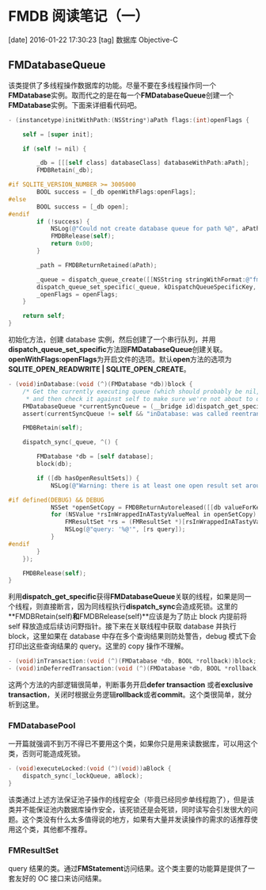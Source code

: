 # FMDB 阅读笔记（一）

[date] 2016-01-22 17:30:23
[tag] 数据库 Objective-C

## FMDatabaseQueue

该类提供了多线程操作数据库的功能。尽量不要在多线程操作同一个**FMDatabase**实例。取而代之的是在每一个**FMDatabaseQueue**创建一个**FMDatabase**实例。下面来详细看代码吧。

```objectivec
- (instancetype)initWithPath:(NSString*)aPath flags:(int)openFlags {

    self = [super init];

    if (self != nil) {

        _db = [[[self class] databaseClass] databaseWithPath:aPath];
        FMDBRetain(_db);

#if SQLITE_VERSION_NUMBER >= 3005000
        BOOL success = [_db openWithFlags:openFlags];
#else
        BOOL success = [_db open];
#endif
        if (!success) {
            NSLog(@"Could not create database queue for path %@", aPath);
            FMDBRelease(self);
            return 0x00;
        }

        _path = FMDBReturnRetained(aPath);

        _queue = dispatch_queue_create([[NSString stringWithFormat:@"fmdb.%@", self] UTF8String], NULL);
        dispatch_queue_set_specific(_queue, kDispatchQueueSpecificKey, (__bridge void *)self, NULL);
        _openFlags = openFlags;
    }

    return self;
}
```

初始化方法，创建 database 实例，然后创建了一个串行队列，并用**dispatch_queue_set_specific**方法跟**FMDatabaseQueue**创建关联。**openWithFlags:openFlags**为开启文件的选项。默认**open**方法的选项为**SQLITE_OPEN_READWRITE | SQLITE_OPEN_CREATE**。

```objectivec
- (void)inDatabase:(void (^)(FMDatabase *db))block {
    /* Get the currently executing queue (which should probably be nil, but in theory could be another DB queue
     * and then check it against self to make sure we're not about to deadlock. */
    FMDatabaseQueue *currentSyncQueue = (__bridge id)dispatch_get_specific(kDispatchQueueSpecificKey);
    assert(currentSyncQueue != self && "inDatabase: was called reentrantly on the same queue, which would lead to a deadlock");

    FMDBRetain(self);

    dispatch_sync(_queue, ^() {

        FMDatabase *db = [self database];
        block(db);

        if ([db hasOpenResultSets]) {
            NSLog(@"Warning: there is at least one open result set around after performing [FMDatabaseQueue inDatabase:]");

#if defined(DEBUG) && DEBUG
            NSSet *openSetCopy = FMDBReturnAutoreleased([[db valueForKey:@"_openResultSets"] copy]);
            for (NSValue *rsInWrappedInATastyValueMeal in openSetCopy) {
                FMResultSet *rs = (FMResultSet *)[rsInWrappedInATastyValueMeal pointerValue];
                NSLog(@"query: '%@'", [rs query]);
            }
#endif
        }
    });

    FMDBRelease(self);
}
```

利用**dispatch_get_specific**获得**FMDatabaseQueue**关联的线程，如果是同一个线程，则直接断言，因为同线程执行**dispatch_sync**会造成死锁。这里的**FMDBRetain(self)**和**FMDBRelease(self)**应该是为了防止 block 内提前将 self 释放造成后续访问野指针。接下来在关联线程中获取 database 并执行 block，这里如果在 database 中存在多个查询结果则防处警告，debug 模式下会打印出这些查询结果的 query。这里的 copy 操作不理解。

```objectivec
- (void)inTransaction:(void (^)(FMDatabase *db, BOOL *rollback))block;
- (void)inDeferredTransaction:(void (^)(FMDatabase *db, BOOL *rollback))block;
```

这两个方法的内部逻辑很简单，判断事务开启**defer transaction** 或者**exclusive transaction**，关闭时根据业务逻辑**rollback**或者**commit**。这个类很简单，就分析到这里。

### FMDatabasePool

一开篇就强调不到万不得已不要用这个类，如果你只是用来读数据库，可以用这个类，否则可能造成死锁。

```objectivec
- (void)executeLocked:(void (^)(void))aBlock {
    dispatch_sync(_lockQueue, aBlock);
}
```

该类通过上述方法保证池子操作的线程安全（毕竟已经同步单线程跑了），但是该类并不能保证池内数据库操作安全，该死锁还是会死锁，同时读写会引发很大的问题。这个类没有什么太多值得说的地方，如果有大量并发读操作的需求的话推荐使用这个类，其他都不推荐。

### FMResultSet

query 结果的类。通过**FMStatement**访问结果。这个类主要的功能算是提供了一套友好的 OC 接口来访问结果。

